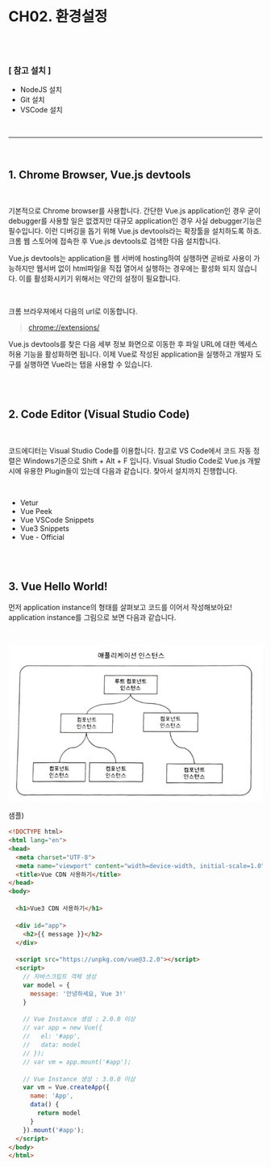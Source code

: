 # CH02. 환경설정

<br>
<br>

### \[ 참고 설치 \]
- NodeJS 설치
- Git 설치
- VSCode 설치

<br>

* * *

<br>

## 1. Chrome Browser, Vue.js devtools

<br>

기본적으로 Chrome browser를 사용합니다. 간단한 Vue.js application인 경우 굳이 debugger를 사용할 일은 없겠지만 대규모 application인 경우 사실 debugger기능은 필수입니다. 이런 디버깅을 돕기 위해 Vue.js devtools라는 확장툴을 설치하도록 하죠. 크롬 웹 스토어에 접속한 후 Vue.js devtools로 검색한 다음 설치합니다.

Vue.js devtools는 application을 웹 서버에 hosting하여 실행하면 곧바로 사용이 가능하지만 웹서버 없이 html파일을 직접 열어서 실행하는 경우에는 활성화 되지 않습니다. 이를 활성화시키기 위해서는 약간의 설정이 필요합니다.

<br>

크롬 브라우져에서 다음의 url로 이동합니다.

> [chrome://extensions/](chrome://extensions/)

Vue.js devtools를 찾은 다음 세부 정보 화면으로 이동한 후 파일 URL에 대한 엑세스 허용 기능을 활성화하면 됩니다. 이제 Vue로 작성된 application을 실행하고 개발자 도구를 실행하면 Vue라는 탭을 사용할 수 있습니다.

<br>
<br>

## 2. Code Editor (Visual Studio Code)

<br>

코드에디터는 Visual Studio Code를 이용합니다. 참고로 VS Code에서 코드 자동 정렬은 Windows기준으로 Shift + Alt + F 입니다. Visual Studio Code로 Vue.js 개발 시에 유용한 Plugin들이 있는데 다음과 같습니다. 찾아서 설치까지 진행합니다.

<br>

- Vetur
- Vue Peek
- Vue VSCode Snippets
- Vue3 Snippets
- Vue - Official

<br>
<br>

## 3. Vue Hello World!

먼저 application instance의 형태를 살펴보고 코드를 이어서 작성해보아요! application instance를 그림으로 보면 다음과 같습니다.

<br>

![](Files/Untitled%20(3).png)

샘플)
``` html
<!DOCTYPE html>
<html lang="en">
<head>
  <meta charset="UTF-8">
  <meta name="viewport" content="width=device-width, initial-scale=1.0">
  <title>Vue CDN 사용하기</title>
</head>
<body>
  
  <h1>Vue3 CDN 사용하기</h1>

  <div id="app">
    <h2>{{ message }}</h2>
  </div>

  <script src="https://unpkg.com/vue@3.2.0"></script>
  <script>
    // 자바스크립트 객체 생성
    var model = {
      message: '안녕하세요, Vue 3!'
    }

    // Vue Instance 생성 : 2.0.0 이상
    // var app = new Vue({
    //   el: '#app',
    //   data: model
    // });
    // var vm = app.mount('#app');

    // Vue Instance 생성 : 3.0.0 이상
    var vm = Vue.createApp({
      name: 'App',
      data() {
        return model
      }
    }).mount('#app');
  </script>
</body>
</html>
```

